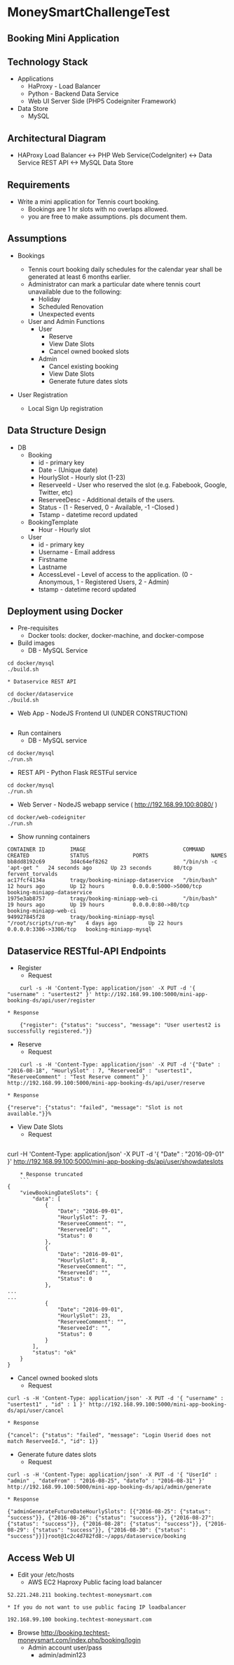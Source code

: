 # MoneySmartChallengeTest

## Booking Mini Application

## Technology Stack
  * Applications
    * HaProxy - Load Balancer
    * Python - Backend Data Service
    * Web UI Server Side (PHP5 Codeigniter Framework)
  * Data Store
    * MySQL

## Architectural Diagram
  * HAProxy Load Balancer <-> PHP Web Service(CodeIgniter) <-> Data Service REST API <-> MySQL Data Store

## Requirements
  * Write a mini application for Tennis court booking. 
    * Bookings are 1 hr slots with no overlaps allowed.
    * you are free to make assumptions. pls document them.

## Assumptions
  * Bookings
    * Tennis court booking daily schedules for the calendar year shall be generated at least 6 months earlier.
    * Administrator can mark a particular date where tennis court unavailable due to the following:
      * Holiday
      * Scheduled Renovation
      * Unexpected events
    * User and Admin Functions
      * User
        * Reserve
        * View Date Slots
        * Cancel owned booked slots
      * Admin
        * Cancel existing booking
        * View Date Slots
        * Generate future dates slots

  * User Registration
    * Local Sign Up registration

## Data Structure Design
  * DB
    * Booking
      * id - primary key
      * Date - (Unique date)
      * HourlySlot - Hourly slot (1-23)
      * ReserveeId - User who reserved the slot (e.g. Fabebook, Google, Twitter, etc)
      * ReserveeDesc - Additional details of the users.
      * Status - (1 - Reserved, 0 - Available, -1 -Closed )
      * Tstamp - datetime record updated
    * BookingTemplate
      * Hour - Hourly slot
    * User
      * id - primary key
      * Username - Email address
      * Firstname
      * Lastname
      * AccessLevel - Level of access to the application. (0 - Anonymous, 1 - Registered Users, 2 - Admin)
      * tstamp - datetime record updated


## Deployment using Docker
  * Pre-requisites
    * Docker tools: docker, docker-machine, and docker-compose
  * Build images
    * DB - MySQL Service
    
```
cd docker/mysql
./build.sh
```

    * Dataservice REST API
    
```
cd docker/dataservice
./build.sh
```

  * Web App - NodeJS Frontend UI (UNDER CONSTRUCTION)
  
```
```

  * Run containers
    * DB - MySQL service
    
```
cd docker/mysql
./run.sh
```

  * REST API - Python Flask RESTFul service
    
```
cd docker/mysql
./run.sh
```

  * Web Server - NodeJS webapp service ( http://192.168.99.100:8080/ )
  
```
cd docker/web-codeigniter
./run.sh
```

  * Show running containers
  
```
CONTAINER ID        IMAGE                               COMMAND                  CREATED             STATUS              PORTS                    NAMES
bb8dd8192c69        3d4c64ef8262                        "/bin/sh -c 'apt-get "   24 seconds ago      Up 23 seconds       80/tcp                   fervent_torvalds
ac17fcf4134a        traqy/booking-miniapp-dataservice   "/bin/bash"              12 hours ago        Up 12 hours         0.0.0.0:5000->5000/tcp   booking-miniapp-dataservice
1975e3ab8757        traqy/booking-miniapp-web-ci        "/bin/bash"              19 hours ago        Up 19 hours         0.0.0.0:80->80/tcp       booking-miniapp-web-ci
949927845f28        traqy/booking-miniapp-mysql         "/root/scripts/run-my"   4 days ago          Up 22 hours         0.0.0.0:3306->3306/tcp   booking-miniapp-mysql
```


## Dataservice RESTful-API Endpoints
  * Register
    * Request
    
```
    curl -s -H 'Content-Type: application/json' -X PUT -d '{ "username" : "usertest2" }' http://192.168.99.100:5000/mini-app-booking-ds/api/user/register
```

    * Response
    
```
    {"register": {"status": "success", "message": "User usertest2 is successfully registered."}}
```
  * Reserve
    * Request
    
```
    curl -s -H 'Content-Type: application/json' -X PUT -d '{"Date" : "2016-08-18", "HourlySlot" : 7, "ReserveeId" : "usertest1", "ReserveeComment" : "Test Reserve comment" }' http://192.168.99.100:5000/mini-app-booking-ds/api/user/reserve
```

    * Response
    
```
{"reserve": {"status": "failed", "message": "Slot is not available."}}%    
```    
  * View Date Slots
    * Request
    ```
 curl -H 'Content-Type: application/json' -X PUT -d '{ "Date" : "2016-09-01" }' http://192.168.99.100:5000/mini-app-booking-ds/api/user/showdateslots
```    
    * Response truncated
    ```
{
    "viewBookingDateSlots": {
        "data": [
            {
                "Date": "2016-09-01",
                "HourlySlot": 7,
                "ReserveeComment": "",
                "ReserveeId": "",
                "Status": 0
            },
            {
                "Date": "2016-09-01",
                "HourlySlot": 8,
                "ReserveeComment": "",
                "ReserveeId": "",
                "Status": 0
            },
...
...
            {
                "Date": "2016-09-01",
                "HourlySlot": 23,
                "ReserveeComment": "",
                "ReserveeId": "",
                "Status": 0
            }
        ],
        "status": "ok"
    }
}    
```
  * Cancel owned booked slots
    * Request
    
```
curl -s -H 'Content-Type: application/json' -X PUT -d '{ "username" : "usertest1" , "id" : 1 }' http://192.168.99.100:5000/mini-app-booking-ds/api/user/cancel    
```    

    * Response
    
```
{"cancel": {"status": "failed", "message": "Login Userid does not match ReserveeId.", "id": 1}}    
```
  * Generate future dates slots
    * Request
    
```
curl -s -H 'Content-Type: application/json' -X PUT -d '{ "UserId" : "admin" , "dateFrom" : "2016-08-25", "dateTo" : "2016-08-31" }' http://192.168.99.100:5000/mini-app-booking-ds/api/admin/generate
```

    * Response
    
```
{"adminGenerateFutureDateHourlySlots": [{"2016-08-25": {"status": "success"}}, {"2016-08-26": {"status": "success"}}, {"2016-08-27": {"status": "success"}}, {"2016-08-28": {"status": "success"}}, {"2016-08-29": {"status": "success"}}, {"2016-08-30": {"status": "success"}}]}root@1c2c4d782fd8:~/apps/dataservice/booking
```


## Access Web UI
  * Edit your /etc/hosts
    * AWS EC2 Haproxy Public facing load balancer
    
```
52.221.248.211 booking.techtest-moneysmart.com  
```

    * If you do not want to use public facing IP loadbalancer
    
```
192.168.99.100 booking.techtest-moneysmart.com
```

  * Browse http://booking.techtest-moneysmart.com/index.php/booking/login
    * Admin account user/pass
      * admin/admin123



